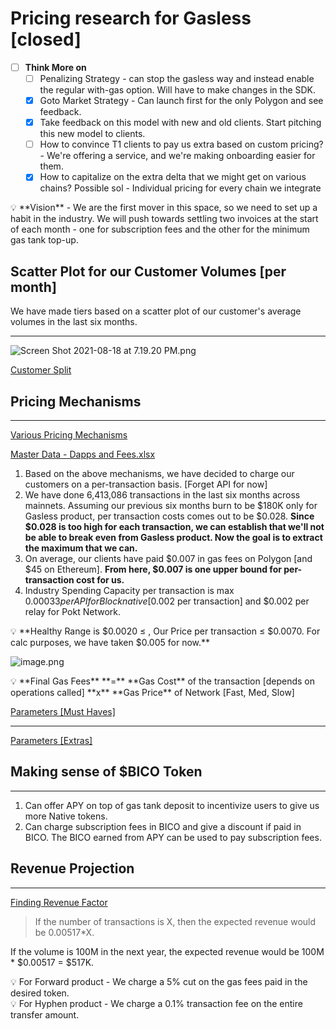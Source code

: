 # Pricing research for Gasless [closed]

- [ ]  **Think More on**
    - [ ]  Penalizing Strategy - can stop the gasless way and instead enable the regular with-gas option. Will have to make changes in the SDK.
    - [x]  Goto Market Strategy - Can launch first for the only Polygon and see feedback.
    - [x]  Take feedback on this model with new and old clients. Start pitching this new model to clients.
    - [ ]  How to convince T1 clients to pay us extra based on custom pricing? - We're offering a service, and we're making onboarding easier for them.
    - [x]  How to capitalize on the extra delta that we might get on various chains? Possible sol - Individual pricing for every chain we integrate

<aside>
💡 **Vision** - We are the first mover in this space, so we need to set up a habit in the industry. We will push towards settling two invoices at the start of each month - one for subscription fees and the other for the minimum gas tank top-up.

</aside>

## Scatter Plot for our Customer Volumes [per month]

We have made tiers based on a scatter plot of our customer's average volumes in the last six months.

---

![Screen Shot 2021-08-18 at 7.19.20 PM.png](Pricing%20research%20for%20Gasless%20%5Bclosed%5D%209239254d649049798ae5b5fbc44862ca/Screen_Shot_2021-08-18_at_7.19.20_PM.png)

[Customer Split](Pricing%20research%20for%20Gasless%20%5Bclosed%5D%209239254d649049798ae5b5fbc44862ca/Customer%20Split%205943dfca0e7b4d23b69b3569aa5c0837.md)

## Pricing Mechanisms

---

[Various Pricing Mechanisms](Various%20Pricing%20Mechanisms%20eb8471f88492436c8eb3aa7dbc259b48.md)

[Master Data - Dapps and Fees.xlsx](Pricing%20research%20for%20Gasless%20%5Bclosed%5D%209239254d649049798ae5b5fbc44862ca/Master_Data_-_Dapps_and_Fees.xlsx)

1. Based on the above mechanisms, we have decided to charge our customers on a per-transaction basis. [Forget API for now]
2. We have done 6,413,086 transactions in the last six months across mainnets. Assuming our previous six months burn to be $180K only for Gasless product, per transaction costs comes out to be $0.028. **Since $0.028 is too high for each transaction, we can establish that we'll not be able to break even from Gasless product. Now the goal is to extract the maximum that we can.**
3. On average, our clients have paid $0.007 in gas fees on Polygon [and $45 on Ethereum]. **From here, $0.007 is one upper bound for per-transaction cost for us.**
4. Industry Spending Capacity per transaction is max $0.00033 per API for Blocknative [$0.002 per transaction] and $0.002 per relay for Pokt Network.

<aside>
💡 **Healthy Range is  $0.0020 ≤ , Our Price per transaction ≤ $0.0070. For calc purposes, we have taken $0.005 for now.**

</aside>

![image.png](Pricing%20research%20for%20Gasless%20%5Bclosed%5D%209239254d649049798ae5b5fbc44862ca/image.png)

<aside>
💡 **Final Gas Fees** **=** **Gas Cost** of the transaction [depends on operations called] **x** **Gas Price** of Network [Fast, Med, Slow]

</aside>

[Parameters [Must Haves]](Pricing%20research%20for%20Gasless%20%5Bclosed%5D%209239254d649049798ae5b5fbc44862ca/Parameters%20%5BMust%20Haves%5D%208b5f7b6eaea94d948b815ee650551de0.md)

---

[Parameters [Extras]](Pricing%20research%20for%20Gasless%20%5Bclosed%5D%209239254d649049798ae5b5fbc44862ca/Parameters%20%5BExtras%5D%202e08e90c050a410186ff0d4c45cc325f.md)

## Making sense of $BICO Token

---

1. Can offer APY on top of gas tank deposit to incentivize users to give us more Native tokens.
2. Can charge subscription fees in BICO and give a discount if paid in BICO. The BICO earned from APY can be used to pay subscription fees.

## Revenue Projection

---

[Finding Revenue Factor](Pricing%20research%20for%20Gasless%20%5Bclosed%5D%209239254d649049798ae5b5fbc44862ca/Finding%20Revenue%20Factor%201ea0e43ddc2942f7b101a620b2385333.md)

> If the number of transactions is X, then the expected revenue would be 0.00517*X.
> 

If the volume is 100M in the next year, the expected revenue would be  100M * $0.00517 =  $517K.

<aside>
💡 For Forward product - We charge a 5% cut on the gas fees paid in the desired token.

</aside>

<aside>
💡 For Hyphen product - We charge a 0.1% transaction fee on the entire transfer amount.

</aside>